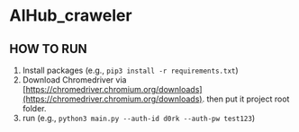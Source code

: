 # AIHub_craweler



## HOW TO RUN

1. Install packages (e.g., `pip3 install -r requirements.txt`)
2. Download Chromedriver via [https://chromedriver.chromium.org/downloads](https://chromedriver.chromium.org/downloads). then put it project root folder.
3. run (e.g., `python3 main.py --auth-id d0rk --auth-pw test123`)